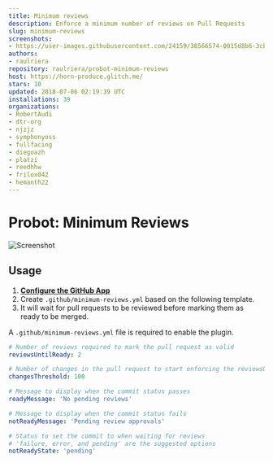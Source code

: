 ```yaml
---
title: Minimum reviews
description: Enforce a minimum number of reviews on Pull Requests
slug: minimum-reviews
screenshots:
- https://user-images.githubusercontent.com/24159/38566574-0015d8b6-3cb2-11e8-872f-e9495192581e.png
authors:
- raulriera
repository: raulriera/probot-minimum-reviews
host: https://horn-produce.glitch.me/
stars: 10
updated: 2018-07-06 02:19:39 UTC
installations: 39
organizations:
- RobertAudi
- dtr-org
- njzjz
- symphonyoss
- fullfacing
- diegoazh
- platzi
- reedhhw
- frilox042
- hemanth22
---
```


# Probot: Minimum Reviews

![Screenshot](https://user-images.githubusercontent.com/24159/38566574-0015d8b6-3cb2-11e8-872f-e9495192581e.png)

## Usage

1. **[Configure the GitHub App](https://github.com/apps/minimum-reviews)**
2. Create `.github/minimum-reviews.yml` based on the following template.
3. It will wait for pull requests to be reviewed before marking them as ready to be merged.

A `.github/minimum-reviews.yml` file is required to enable the plugin.

```yml
# Number of reviews required to mark the pull request as valid
reviewsUntilReady: 2

# Number of changes in the pull request to start enforcing the reviewsUntilReady rule
changesThreshold: 100

# Message to display when the commit status passes
readyMessage: 'No pending reviews'

# Message to display when the commit status fails
notReadyMessage: 'Pending review approvals'

# Status to set the commit to when waiting for reviews
# 'failure, error, and pending' are the suggested options
notReadyState: 'pending'
```
